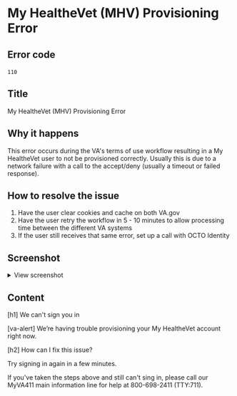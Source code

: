 # My HealtheVet (MHV) Provisioning Error

## Error code

`110`

## Title

My HealtheVet (MHV) Provisioning Error

## Why it happens

This error occurs during the VA's terms of use workflow resulting in a My HealtheVet user to not be provisioned correctly. Usually this is due to a network failure with a call to the accept/deny (usually a timeout or failed response).

## How to resolve the issue

1. Have the user clear cookies and cache on both VA.gov
2. Have the user retry the workflow in 5 - 10 minutes to allow processing time between the different VA systems
3. If the user still receives that same error, set up a call with OCTO Identity

## Screenshot

<details>
  <summary>View screenshot</summary>
  <img src="./screenshots/112.png" />
</details>

## Content

[h1] We can't sign you in

[va-alert]
We’re having trouble provisioning your My HealtheVet account right now.

[h2] How can I fix this issue?

Try signing in again in a few minutes.

If you've taken the steps above and still can't sing in, please call our MyVA411 main information line for help at 800-698-2411 (TTY:711).
